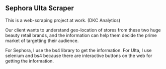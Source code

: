 ## Sephora Ulta Scraper


This is a web-scraping project at work. (DKC Analytics)

Our client wants to understand geo-location of stores from these two huge beauty retail brands, and the information can help them decide the prime market of targetting their audience.

For Sephora, I use the bs4 library to get the information. For Ulta, I use selenium and bs4 because there are interactive buttons on the web for getting the information.
